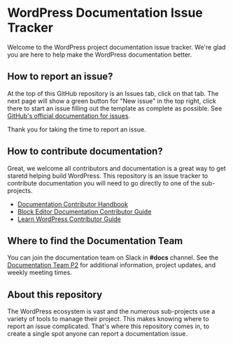 # WordPress Documentation Issue Tracker

Welcome to the WordPress project documentation issue tracker. We're glad you are here to help make the WordPress documentation better.

## How to report an issue?

At the top of this GitHub repository is an Issues tab, click on that tab. The next page will show a green button for "New issue" in the top right, click there to start an issue filling out the template as complete as possible. See [GitHub's official documentation for issues](https://docs.github.com/en/issues).

Thank you for taking the time to report an issue.

## How to contribute documentation?

Great, we welcome all contributors and documentation is a great way to get staretd helping build WordPress.  This repository is an issue tracker to contribute documentation you will need to go directly to one of the sub-projects.

- [Documentation Contributor Handbook](https://make.wordpress.org/docs/handbook/)
- [Block Editor Documentation Contributor Guide](https://developer.wordpress.org/block-editor/contributors/documentation/)
- [Learn WordPress Contributor Guide](https://learn.wordpress.org/contribute/)

## Where to find the Documentation Team

You can join the documentation team on Slack in **#docs** channel. See the [Documentation Team P2](https://make.wordpress.org/docs/) for additional information, project updates, and weekly meeting times.

## About this repository

The WordPress ecosystem is vast and the numerous sub-projects use a variety of tools to manage their project. This makes knowing where to report an issue complicated. That's where this repository comes in, to create a single spot anyone can report a documentation issue.

